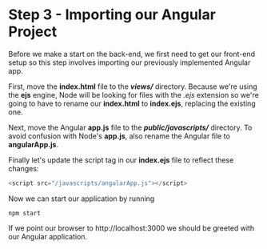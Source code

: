 
# Step 3 - Importing our Angular Project

Before we make a start on the back-end, we first need to get our front-end setup so this step involves importing our previously implemented Angular app.

First, move the **index.html** file to the ***views/*** directory. Because we're using the **ejs** engine, Node will be looking for files with the *.ejs* extension so we're going to have to rename our **index.html** to **index.ejs**, replacing the existing one.

Next, move the Angular **app.js** file to the ***public/javascripts/*** directory. To avoid confusion with Node's **app.js**, also rename the Angular file to **angularApp.js**.

Finally let's update the script tag in our **index.ejs** file to reflect these changes:

```javascript
<script src="/javascripts/angularApp.js"></script>
```

Now we can start our application by running 

```
npm start

```

If we point our browser to http://localhost:3000 we should be greeted with our Angular application.



